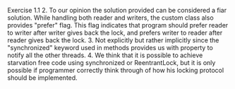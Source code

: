 Exercise 1.1
2. To our opinion the solution provided can be considered a fiar solution.
While handling both reader and writers, the custom class also provides "prefer" flag.
This flag indicates that program should prefer reader to writer after writer gives back the lock,
and prefers writer to reader after reader gives back the lock.
3. Not explicitly but rather implicitly since the "synchronized" keyword used in methods provides us with property to notify all the other threads.
4. We think that it is possible to achieve starvation free code using synchronized or ReentrantLock, but it is only possible if programmer correctly think through of how his locking protocol should be implemented.